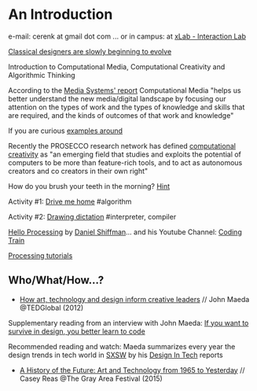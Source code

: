 
# An Introduction
e-mail: cerenk at gmail dot com
... or in campus: at [xLab - Interaction Lab](http://xlab.yasar.edu.tr)

[Classical designers are slowly beginning to evolve](https://johnmaeda.github.io/#22) 

Introduction to Computational Media, Computational Creativity and Algorithmic Thinking

According to the [Media Systems' report](https://mediasystems.soe.ucsc.edu/report) Computational Media "helps us better understand the new media/digital landscape by focusing our attention on the types of work and the types of knowledge and skills that are required, and the kinds of outcomes of that work and knowledge"

If you are curious [examples around](https://github.com/ITPNYU/ICM-2015/wiki/Projects) 

Recently the PROSECCO research network has defined [computational creativity](http://prosecco.computationalcreativity.net/field) as "an emerging field that studies and exploits the potential of computers to be more than feature-rich tools, and to act as autonomous creators and co creators in their own right"

How do you brush your teeth in the morning? [Hint](https://forum.processing.org/two/discussion/18682/brushing-your-teeth-algorithm)

Activity #1: [Drive me home](http://www.dan.sv.it/teaching/ixd307f17/a2.htm)
#algorithm

Activity #2: [Drawing dictation](http://www.dan.sv.it/teaching/ixd307f17/a3.htm)
#interpreter, compiler

[Hello Processing](https://hello.processing.org) by [Daniel Shiffman](https://shiffman.net)... and his Youtube Channel: [Coding Train](https://www.youtube.com/channel/UCvjgXvBlbQiydffZU7m1_aw)

[Processing tutorials](https://www.youtube.com/watch?v=oggIUghKe0I&list=PLrC-HcVNfULZoKXd2PRi1Mcl3IhGrBiLk)


## Who/What/How...?
- [How art, technology and design inform creative leaders](https://www.ted.com/talks/john_maeda_how_art_technology_and_design_inform_creative_leaders) // John Maeda @TEDGlobal (2012)

Supplementary reading from an interview with John Maeda: [If you want to survive in design, you better learn to code](https://www.wired.com/2017/03/john-maeda-want-survive-design-better-learn-code/)

Recommended reading and watch: Maeda summarizes every year the design trends in tech world in [SXSW](https://www.sxsw.com) by his [Design In Tech](https://designintech.report) reports

- [A History of the Future: Art and Technology from 1965 to Yesterday](https://www.youtube.com/watch?v=mHox98NFU3o) // Casey Reas @The Gray Area Festival (2015)
